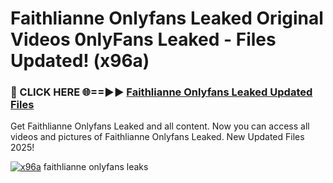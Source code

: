 # Faithlianne Onlyfans Leaked Original Videos 0nlyFans Leaked - Files Updated! (x96a)

<h3>🔴 CLICK HERE 🌐==►► <a href="https://tinyurl.com/4seja8ks" rel="nofollow">Faithlianne Onlyfans Leaked Updated Files</a></h3>

Get Faithlianne Onlyfans Leaked and all content. Now you can access all videos and pictures of Faithlianne Onlyfans Leaked. New Updated Files 2025!

[![x96a](https://i.imgur.com/EWjZXRe.gif)](https://tinyurl.com/4seja8ks)
faithlianne onlyfans leaks